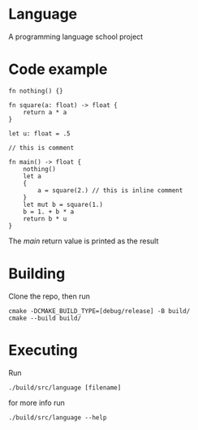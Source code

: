 # Language
A programming language school project

# Code example

    fn nothing() {}

    fn square(a: float) -> float {
        return a * a
    }

    let u: float = .5

    // this is comment

    fn main() -> float {
        nothing()
        let a
        {
            a = square(2.) // this is inline comment
        }
        let mut b = square(1.)
        b = 1. + b * a
        return b * u
    }

The <i>main</i> return value is printed as the result

# Building
Clone the repo, then run
    
    cmake -DCMAKE_BUILD_TYPE=[debug/release] -B build/
    cmake --build build/

# Executing
Run

    ./build/src/language [filename]

for more info run

    ./build/src/language --help

